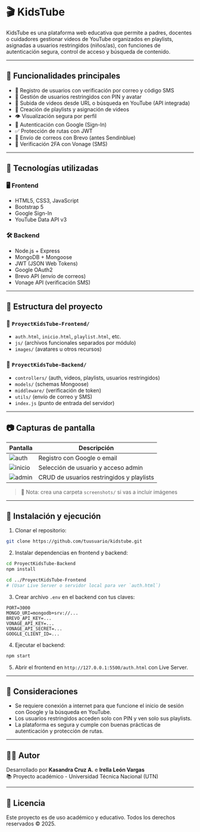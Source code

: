 # 🎬 KidsTube

KidsTube es una plataforma web educativa que permite a padres, docentes o cuidadores gestionar videos de YouTube organizados en playlists, asignadas a usuarios restringidos (niños/as), con funciones de autenticación segura, control de acceso y búsqueda de contenido.

---

## 🚀 Funcionalidades principales

- 🔐 Registro de usuarios con verificación por correo y código SMS
- 👦 Gestión de usuarios restringidos con PIN y avatar
- 🎥 Subida de videos desde URL o búsqueda en YouTube (API integrada)
- 📂 Creación de playlists y asignación de videos
- 👁️ Visualización segura por perfil
- 🧠 Autenticación con Google (Sign-In)
- ✅ Protección de rutas con JWT
- 📧 Envío de correos con Brevo (antes Sendinblue)
- 📱 Verificación 2FA con Vonage (SMS)

---

## 🧩 Tecnologías utilizadas

### 🖥️ Frontend
- HTML5, CSS3, JavaScript
- Bootstrap 5
- Google Sign-In
- YouTube Data API v3

### 🛠️ Backend
- Node.js + Express
- MongoDB + Mongoose
- JWT (JSON Web Tokens)
- Google OAuth2
- Brevo API (envío de correos)
- Vonage API (verificación SMS)

---

## 📂 Estructura del proyecto

### 📁 `ProyectKidsTube-Frontend/`
- `auth.html`, `inicio.html`, `playlist.html`, etc.
- `js/` (archivos funcionales separados por módulo)
- `images/` (avatares u otros recursos)

### 📁 `ProyectKidsTube-Backend/`
- `controllers/` (auth, videos, playlists, usuarios restringidos)
- `models/` (schemas Mongoose)
- `middleware/` (verificación de token)
- `utils/` (envío de correo y SMS)
- `index.js` (punto de entrada del servidor)

---

## 📷 Capturas de pantalla

| Pantalla | Descripción |
|---------|-------------|
| ![auth](./screenshots/auth.png) | Registro con Google o email |
| ![inicio](./screenshots/inicio.png) | Selección de usuario y acceso admin |
| ![admin](./screenshots/admin.png) | CRUD de usuarios restringidos y playlists |

> 📁 Nota: crea una carpeta `screenshots/` si vas a incluir imágenes

---

## 🔧 Instalación y ejecución

1. Clonar el repositorio:

```bash
git clone https://github.com/tuusuario/kidstube.git
```

2. Instalar dependencias en frontend y backend:

```bash
cd ProyectKidsTube-Backend
npm install

cd ../ProyectKidsTube-Frontend
# (Usar Live Server o servidor local para ver `auth.html`)
```

3. Crear archivo `.env` en el backend con tus claves:

```env
PORT=3000
MONGO_URI=mongodb+srv://...
BREVO_API_KEY=...
VONAGE_API_KEY=...
VONAGE_API_SECRET=...
GOOGLE_CLIENT_ID=...
```

4. Ejecutar el backend:

```bash
npm start
```

5. Abrir el frontend en `http://127.0.0.1:5500/auth.html` con Live Server.

---

## 📌 Consideraciones

- Se requiere conexión a internet para que funcione el inicio de sesión con Google y la búsqueda en YouTube.
- Los usuarios restringidos acceden solo con PIN y ven solo sus playlists.
- La plataforma es segura y cumple con buenas prácticas de autenticación y protección de rutas.

---

## 👩‍💻 Autor

Desarrollado por **Kasandra Cruz A.** e **Irella León Vargas**  
📚 Proyecto académico - Universidad Técnica Nacional (UTN)

---

## 📄 Licencia

Este proyecto es de uso académico y educativo. Todos los derechos reservados © 2025.